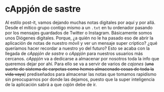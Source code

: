 # cAppjón de sastre
Al estilo post-it, vamos dejando muchas notas digitales por aquí y por allá. Desde el mítico grupo contigo mismo a un `.txt` en tu ordenador pasando por los mensajes guardados de Twitter o Instagram.
Básicamente somos unos Diógenes digitales. Porque, ¿a quién no le ha pasado eso de abrir la aplicación de notas de nuestro móvil y ver un mensaje super críptico? ¿qué queríamos hacer recordar a nuestro yo del futuro?
Esto se acaba con la llegada de *cAppjón de sastre* o *cAppjón* para nuestros usuarios más cercanos.
*cAppjón* va a dedicarse a almacenar por nosotros toda la info que queremos dejar por ahí.
Para ello se va a servir de varios de *cajones* (~~una suerte de sistema de carpetas como hemos almacenado cosas de toda la vida vaya~~) prediseñados para almacenar las notas que tomamos rapidísmo sin preocuparnos por donde las dejamos, puesto que la super inteligencia de la aplicación sabrá a que *cajón* debe de ir.
